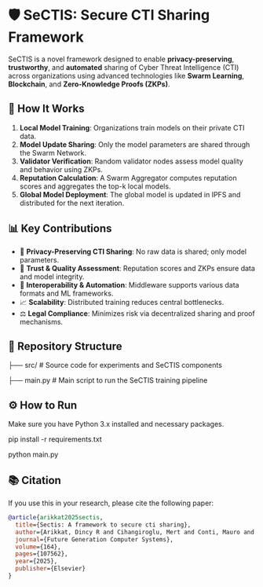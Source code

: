 # 🛡️ SeCTIS: Secure CTI Sharing Framework

SeCTIS is a novel framework designed to enable **privacy-preserving**, **trustworthy**, and **automated** sharing of Cyber Threat Intelligence (CTI) across organizations using advanced technologies like **Swarm Learning**, **Blockchain**, and **Zero-Knowledge Proofs (ZKPs)**.


## 🧠 How It Works

1. **Local Model Training**: Organizations train models on their private CTI data.
2. **Model Update Sharing**: Only the model parameters are shared through the Swarm Network.
3. **Validator Verification**: Random validator nodes assess model quality and behavior using ZKPs.
4. **Reputation Calculation**: A Swarm Aggregator computes reputation scores and aggregates the top-k local models.
5. **Global Model Deployment**: The global model is updated in IPFS and distributed for the next iteration.

## 📊 Key Contributions

- 🔐 **Privacy-Preserving CTI Sharing**: No raw data is shared; only model parameters.
- 🤝 **Trust & Quality Assessment**: Reputation scores and ZKPs ensure data and model integrity.
- 🔄 **Interoperability & Automation**: Middleware supports various data formats and ML frameworks.
- 📈 **Scalability**: Distributed training reduces central bottlenecks.
- ⚖️ **Legal Compliance**: Minimizes risk via decentralized sharing and proof mechanisms.

## 📁 Repository Structure

├── src/ # Source code for experiments and SeCTIS components

  ├── main.py # Main script to run the SeCTIS training pipeline
  
## ⚙️ How to Run

Make sure you have Python 3.x installed and necessary packages.

pip install -r requirements.txt

python main.py

## 📚 Citation

If you use this in your research, please cite the following paper:

```bibtex
@article{arikkat2025sectis,
  title={Sectis: A framework to secure cti sharing},
  author={Arikkat, Dincy R and Cihangiroglu, Mert and Conti, Mauro and KA, Rafidha Rehiman and Nicolazzo, Serena and Nocera, Antonino and others},
  journal={Future Generation Computer Systems},
  volume={164},
  pages={107562},
  year={2025},
  publisher={Elsevier}
}
